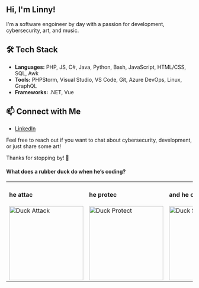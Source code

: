## Hi, I'm Linny!
I'm a software engoineer by day with a passion for development, cybersecurity, art, and music.

## 🛠️ Tech Stack
- **Languages:** PHP, JS, C#, Java, Python, Bash, JavaScript, HTML/CSS, SQL, Awk
- **Tools:** PHPStorm, Visual Studio, VS Code, Git, Azure DevOps, Linux, GraphQL
- **Frameworks:** .NET, Vue

## 📫 Connect with Me
- [LinkedIn](https://www.linkedin.com/in/stefenie-pickston)

Feel free to reach out if you want to chat about cybersecurity, development, or just share some art!

Thanks for stopping by! 🚀

#### What does a rubber duck do when he’s coding?
<table style="width: 100%; text-align: left;">
  <tr>
    <td>
      <h4>he attac</h4>
      <img src="https://user-images.githubusercontent.com/84757858/163569099-e9f73a4c-8fea-4bae-a443-0f75bb834f3f.gif" alt="Duck Attack" width="200" />
    </td>
    <td>
      <h4>he protec</h4>
      <img src="https://media.giphy.com/media/v1.Y2lkPTc5MGI3NjExdWMyMHh6NmptcXd1ZnltcXBqNW8zd2ZyNHFjZjRhN3FwajNkZnV3OCZlcD12MV9naWZzX3NlYXJjaCZjdD1n/6iAygNdz2Kkv8b9MKg/giphy.gif" alt="Duck Protect" width="200" />
    </td>
    <td>
      <h4>and he overflow on stac!</h4>
      <img src="https://media.giphy.com/media/v1.Y2lkPTc5MGI3NjExNThlZmxscWVja3NnZmE1YzBoeXRwcWMyeHlzeGd2aDJ2azVmYWdidyZlcD12MV9naWZzX3NlYXJjaCZjdD1n/Gjw6ywwspR5ew/giphy.gif" alt="Duck Stack Overflow" width="200" />
    </td>
  </tr>
</table>
